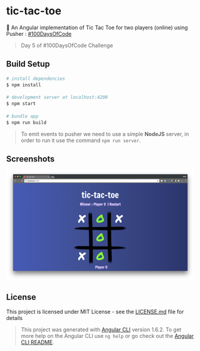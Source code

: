 # tic-tac-toe
:space_invader: An Angular implementation of Tic Tac Toe for two players (online) using Pusher : [#100DaysOfCode](http://100daysofcode.com/)

> Day 5 of #100DaysOfCode Challenge

## Build Setup

``` bash
# install dependencies
$ npm install

# development server at localhost:4200
$ npm start

# bundle app
$ npm run build

```

> To emit events to pusher we need to use a simple **NodeJS** server, in order to run it use the command `npm run server`.

## Screenshots

![](https://github.com/lexmartinez/tic-tac-toe/raw/master/src/assets/screenshot-1.png) 

## License

This project is licensed under MIT License - see the [LICENSE.md](https://github.com/lexmartinez/tic-tac-toe/blob/master/LICENSE.md) file for details

> This project was generated with [Angular CLI](https://github.com/angular/angular-cli) version 1.6.2. To get more help on the Angular CLI use `ng help` or go check out the [Angular CLI README](https://github.com/angular/angular-cli/blob/master/README.md).

